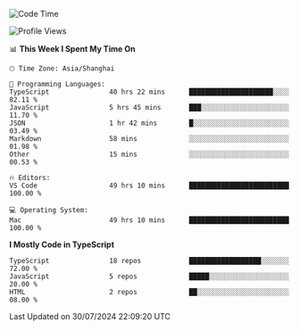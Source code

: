 <!--START_SECTION:waka-->
![Code Time](http://img.shields.io/badge/Code%20Time-6%2C483%20hrs%2059%20mins-blue)

![Profile Views](http://img.shields.io/badge/Profile%20Views-1-blue)

📊 **This Week I Spent My Time On** 

```text
🕑︎ Time Zone: Asia/Shanghai

💬 Programming Languages: 
TypeScript               40 hrs 22 mins      █████████████████████░░░░   82.11 % 
JavaScript               5 hrs 45 mins       ███░░░░░░░░░░░░░░░░░░░░░░   11.70 % 
JSON                     1 hr 42 mins        █░░░░░░░░░░░░░░░░░░░░░░░░   03.49 % 
Markdown                 58 mins             ░░░░░░░░░░░░░░░░░░░░░░░░░   01.98 % 
Other                    15 mins             ░░░░░░░░░░░░░░░░░░░░░░░░░   00.53 % 

🔥 Editors: 
VS Code                  49 hrs 10 mins      █████████████████████████   100.00 % 

💻 Operating System: 
Mac                      49 hrs 10 mins      █████████████████████████   100.00 % 
```

**I Mostly Code in TypeScript** 

```text
TypeScript               18 repos            ██████████████████░░░░░░░   72.00 % 
JavaScript               5 repos             █████░░░░░░░░░░░░░░░░░░░░   20.00 % 
HTML                     2 repos             ██░░░░░░░░░░░░░░░░░░░░░░░   08.00 % 
```




 Last Updated on 30/07/2024 22:09:20 UTC
<!--END_SECTION:waka-->
